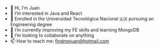 - 👋 Hi, I’m Juan
- 👀 I’m interested in Java and React
- 📖 Enrolled in the Universidad Tecnológica Nacional 🇦🇷 pursuing an Engineering degree
- 🌱 I’m currently improving my FE skills and learning MongoDB
- 💞️ I’m looking to collaborate on anything
- 📫 How to reach me: findmejuan@hotmail.com

<!---
juan-lien-do/juan-lien-do is a ✨ special ✨ repository because its `README.md` (this file) appears on your GitHub profile.
You can click the Preview link to take a look at your changes.
--->
